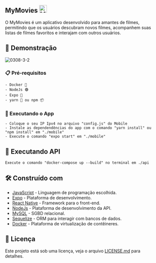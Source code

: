 
## MyMovies <img src="https://cdn.discordapp.com/attachments/1125604141356560458/1215805445869146173/circleIcon.png?ex=65fe160e&is=65eba10e&hm=07f9701c87e7a703f2cd0d7bf87bf6cb1cd93652d493fc802749173552a332b5&" alt="MyMovies" width="25" height="25">

O MyMovies é um aplicativo desenvolvido para amantes de filmes, permitindo que os usuários descubram novos filmes, acompanhem suas listas de filmes favoritos e interajam com outros usuários.


## 🎨 Demonstração


<div>

![0308-3-2](https://github.com/davixmns/MyMovies/assets/82062555/79b017f6-7bb8-4658-9cff-38820c16f919)

</div>



### 📋 Pré-requisitos
```
- Docker 🐋
- NodeJs 🟢
- Expo 📱
- yarn 🧶 ou npm 📦
```


### 🚀 Executando o App
```
- Coloque o seu IP Ipv4 no arquivo "config.js" do Mobile
- Instale as dependendências do app com o comando "yarn install" ou "npm install" em "./mobile"
- Execute o comando "expo start" em "./mobile"
```


## 🏃 Executando API
```
Execute o comando "docker-compose up --build" no terminal em ./api
```


## 🛠️ Construído com

* [JavaScript](https://www.javascript.com/) - Linguagem de programação escolhida.
* [Expo](https://expo.dev/) - Plataforma de desenvolvimento.
* [React Native](https://reactnative.dev/) - Framework para o front-end.
* [NodeJs](https://nodejs.org/en) - Plataforma de desenvolvimento da API.
* [MySQL](https://www.mysql.com/) - SGBD relacional.
* [Sequelize](https://sequelize.org/) - ORM para interagir com bancos de dados.
* [Docker](https://www.docker.com/) - Plataforma de virtualização de contêineres.

## 📄 Licença

Este projeto está sob uma licença, veja o arquivo [LICENSE.md](https://github.com/davixmns/MyMovies/blob/main/LICENSE) para detalhes.

